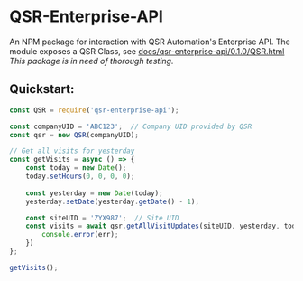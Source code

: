 # QSR-Enterprise-API
An NPM package for interaction with QSR Automation's Enterprise API.
The module exposes a QSR Class, see [docs/qsr-enterprise-api/0.1.0/QSR.html](/docs/qsr-enterprise-api/0.1.0/QSR.html)
*This package is in need of thorough testing.*

## Quickstart:
```javascript
const QSR = require('qsr-enterprise-api');

const companyUID = 'ABC123';  // Company UID provided by QSR
const qsr = new QSR(companyUID);

// Get all visits for yesterday
const getVisits = async () => {
    const today = new Date();
    today.setHours(0, 0, 0, 0);
    
    const yesterday = new Date(today);
    yesterday.setDate(yesterday.getDate() - 1);

    const siteUID = 'ZYX987';  // Site UID 
    const visits = await qsr.getAllVisitUpdates(siteUID, yesterday, today).catch(err => {
        console.error(err);
    })
};

getVisits();
```


